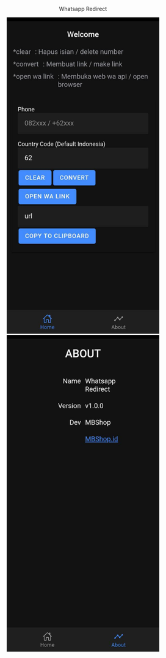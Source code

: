 <!-- <p align="center"><a href="https://laravel.com" target="_blank"><img src="https://raw.githubusercontent.com/laravel/art/master/logo-lockup/5%20SVG/2%20CMYK/1%20Full%20Color/laravel-logolockup-cmyk-red.svg" width="400"></a></p> -->

<p align="center">
Whatsapp Redirect
</p>

<p align="center">
<a href="https://mbshop.id"><img src="readme/1.jpg" width="400"></a>
<a href="https://mbshop.id"><img src="readme/2.jpg" width="400"></a>
</p>

